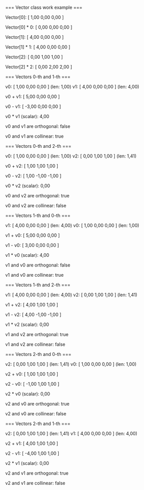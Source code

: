 === Vector class work example ===

Vector[0]: [    1,00    0,00    0,00 ]

Vector[0] * 0: [    0,00    0,00    0,00 ]

Vector[1]: [    4,00    0,00    0,00 ]

Vector[1] * 1: [    4,00    0,00    0,00 ]

Vector[2]: [    0,00    1,00    1,00 ]

Vector[2] * 2: [    0,00    2,00    2,00 ]

=== Vectors 0-th and 1-th ===

v0: [    1,00    0,00    0,00 ] (len:   1,00) 
v1: [    4,00    0,00    0,00 ] (len:   4,00)

v0 + v1: [    5,00    0,00    0,00 ]

v0 - v1: [   -3,00    0,00    0,00 ]

v0 * v1 (scalar):    4,00

v0 and v1 are orthogonal: false

v0 and v1 are collinear: true

=== Vectors 0-th and 2-th ===

v0: [    1,00    0,00    0,00 ] (len:   1,00) 
v2: [    0,00    1,00    1,00 ] (len:   1,41)

v0 + v2: [    1,00    1,00    1,00 ]

v0 - v2: [    1,00   -1,00   -1,00 ]

v0 * v2 (scalar):    0,00

v0 and v2 are orthogonal: true

v0 and v2 are collinear: false

=== Vectors 1-th and 0-th ===

v1: [    4,00    0,00    0,00 ] (len:   4,00) 
v0: [    1,00    0,00    0,00 ] (len:   1,00)

v1 + v0: [    5,00    0,00    0,00 ]

v1 - v0: [    3,00    0,00    0,00 ]

v1 * v0 (scalar):    4,00

v1 and v0 are orthogonal: false

v1 and v0 are collinear: true

=== Vectors 1-th and 2-th ===

v1: [    4,00    0,00    0,00 ] (len:   4,00) 
v2: [    0,00    1,00    1,00 ] (len:   1,41)

v1 + v2: [    4,00    1,00    1,00 ]

v1 - v2: [    4,00   -1,00   -1,00 ]

v1 * v2 (scalar):    0,00

v1 and v2 are orthogonal: true

v1 and v2 are collinear: false

=== Vectors 2-th and 0-th ===

v2: [    0,00    1,00    1,00 ] (len:   1,41) 
v0: [    1,00    0,00    0,00 ] (len:   1,00)

v2 + v0: [    1,00    1,00    1,00 ]

v2 - v0: [   -1,00    1,00    1,00 ]

v2 * v0 (scalar):    0,00

v2 and v0 are orthogonal: true

v2 and v0 are collinear: false

=== Vectors 2-th and 1-th ===

v2: [    0,00    1,00    1,00 ] (len:   1,41) 
v1: [    4,00    0,00    0,00 ] (len:   4,00)

v2 + v1: [    4,00    1,00    1,00 ]

v2 - v1: [   -4,00    1,00    1,00 ]

v2 * v1 (scalar):    0,00

v2 and v1 are orthogonal: true

v2 and v1 are collinear: false

